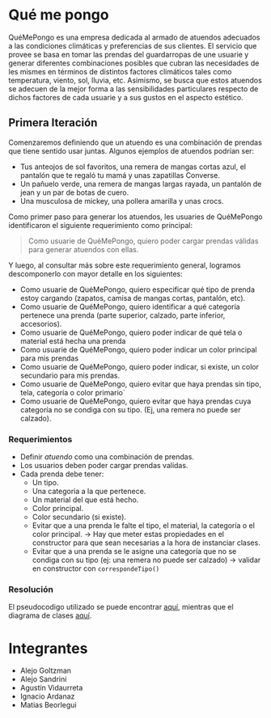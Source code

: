 # Qué me pongo

QuéMePongo es una empresa dedicada al armado de atuendos adecuados a las condiciones climáticas y preferencias de sus 
clientes. El servicio que provee se basa en tomar las prendas del guardarropas de une usuarie y generar diferentes 
combinaciones posibles que cubran las necesidades de les mismes en términos de distintos factores climáticos tales como
temperatura, viento, sol, lluvia, etc. Asimismo, se busca que estos atuendos se adecuen de la mejor forma a las 
sensibilidades particulares respecto de dichos factores de cada usuarie y a sus gustos en el aspecto estético.

## Primera Iteración

Comenzaremos definiendo que un atuendo es una combinación de prendas que tiene sentido usar juntas. Algunos ejemplos de 
atuendos podrían ser:
- Tus anteojos de sol favoritos, una remera de mangas cortas azul, el pantalón que te regaló tu mamá y unas zapatillas 
  Converse.
- Un pañuelo verde, una remera de mangas largas rayada, un pantalón de jean y un par de botas de cuero.
- Una musculosa de mickey, una pollera amarilla y unas crocs.

Como primer paso para generar los atuendos, les usuaries de QuéMePongo identificaron el siguiente requerimiento como 
principal:

> Como usuarie de QuéMePongo, quiero poder cargar prendas válidas para generar atuendos con ellas.

Y luego, al consultar más sobre este requerimiento general, logramos descomponerlo con mayor detalle en los siguientes:
- Como usuarie de QuéMePongo, quiero especificar qué tipo de prenda estoy cargando (zapatos, camisa de mangas cortas,
  pantalón, etc).
- Como usuarie de QuéMePongo, quiero identificar a qué categoría pertenece una prenda (parte superior, calzado, parte
  inferior, accesorios).
- Como usuarie de QuéMePongo, quiero poder indicar de qué tela o material está hecha una prenda
- Como usuarie de QuéMePongo, quiero poder indicar un color principal para mis prendas
- Como usuarie de QuéMePongo, quiero poder indicar, si existe, un color secundario para mis prendas.
- Como usuarie de QuéMePongo, quiero evitar que haya prendas sin tipo, tela, categoría o color primario`
- Como usuarie de QuéMePongo, quiero evitar que haya prendas cuya categoría no se condiga con su tipo.
  (Ej, una remera no puede ser calzado).

### Requerimientos
- Definir _atuendo_ como una combinación de prendas.
- Los usuarios deben poder cargar prendas validas.
- Cada prenda debe tener: 
  * Un tipo.
  * Una categoria a la que pertenece.
  * Un material del que está hecho.
  * Color principal.
  * Color secundario (si existe).
  * Evitar que a una prenda le falte el tipo, el material, la categoría o el color principal. -> Hay que meter estas propiedades en el constructor para que sean necesarias a la hora de instanciar clases.
  * Evitar que a una prenda se le asigne una categoría que no se condiga con su tipo
    (ej: una remera no puede ser calzado) -> validar en constructor con `correspondeTipo()`


### Resolución

El pseudocodigo utilizado se puede encontrar [aquí](pseudocodigo.java), mientras que el diagrama de clases [aquí](diagrama.png).

# Integrantes

- Alejo Goltzman
- Alejo Sandrini
- Agustin Vidaurreta
- Ignacio Ardanaz
- Matias Beorlegui